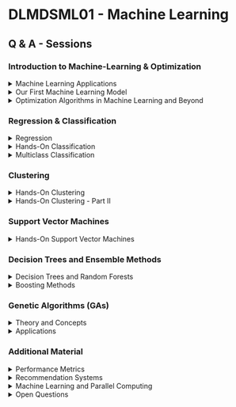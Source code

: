 # DLMDSML01 - Machine Learning

## Q & A - Sessions

### Introduction to Machine-Learning & Optimization

<details>
           <summary>Machine Learning Applications</summary>
           <p> 01b_ml_applications.ipynb (last update: 2021-08-22) </p>
</details>

<details>
           <summary>Our First Machine Learning Model</summary>
           <p> 01_intro_to_ml.ipynb (last update: 2021-08-22) </p>
</details>

<details>
           <summary>Optimization Algorithms in Machine Learning and Beyond</summary>
           <p> 02_optimization_algorithms.ipynb (last update: 2021-03-23) </p>
</details>

### Regression & Classification

<details>
           <summary>Regression</summary>
           <p> 03_regression.ipynb (last update: 2021-04-06)</p>
</details>

<details>
           <summary>Hands-On Classification</summary>
           <p> not yet prepared (last update: xx-xx-xx)</p>
</details>


<details>
           <summary>Multiclass Classification</summary>
           <p> multiclass_classification.ipynb (last update: 2021-02-09): We discuss how to generalize a classification problem to a multiclass classification problem. First of all, we show how to transform a logistic regression model into a multinomial logistic regression model. Then we show, with the use of the Iris dataset, how to generalize the sklearn classification algorithms to multiclass problems. After an outlook into multiclass performance metrics, like a multiclass confusion matrix, we discuss so-called meta-estimators available in *sklearn.multiclass* which help to increase accuracy and runtime performance of the classifiers . </p>
</details>


### Clustering

<details>
           <summary>Hands-On Clustering</summary>
           <p> 02_clustering.ipynb (last update: 2021-04-26): We analyze clustering algorithms both from a practical and a theoretical perspective. We go into detail of different clustering approaches, like k-means clustering, Gaussian mixture models, DBSCAN and hierachical clustering. In order to gain insights into the theoretical aspects of clustering we discuss the concept of similarity measures and define metrics to measure the quality of clustering methods. Finally we evaluate our techniques on a clustering use case.</p>
</details>

<details>
           <summary>Hands-On Clustering - Part II</summary>
           <p> 02b_clustering.ipynb (last update: 2021-05-04)</p>
</details>

### Support Vector Machines

<details>
           <summary>Hands-On Support Vector Machines</summary>
           <p> 04_support_vector_machines.ipynb (last update: 2021-06-08)</p>
</details>

### Decision Trees and Ensemble Methods

<details>
           <summary>Decision Trees and Random Forests </summary>
           <p> 05_decision_trees_and_random_forests.ipynb (last update: 2021-06-22)</p>
</details>

<details>
           <summary>Boosting Methods</summary>
           <p> 09_boosting_methods.ipynb (last update: 2021-07-06): We deepen our understanding of random forest algorithms, namely how boosting trees work. After discussing an analytical example we go over to the scikit learn's implementation of boosted trees. We also discuss most recent algorithms, as XGBoost, LightGBM and CatBoost.</p>
</details>


### Genetic Algorithms (GAs)

<details>
           <summary>Theory and Concepts</summary>
           <p> Q_A_genetic_algorithms_theory.ipynb (last update: 2021-07-20): Based on *Haupt & Haupt, Practical Genetic Algorithms (2004)* we discuss how to approach GAs both for binary as well as continuous problems. We try to understand how to encode variables, find the initial population, perform the natural selection process, discuss mating/crossover strategies and mutation strategies until convergence is reached.</p>
</details>

<details>
           <summary>Applications</summary>
           <p> Q_A_genetic_algorithms_applications.ipynb: The knapsack problem and the traveling salesman problem. (last update: 2021-07-20)</p>
</details>


### Additional Material

<details>
           <summary>Performance Metrics </summary>
           <p> performance_measures.ipynb (last update: 2020-12-22)
               We discuss how to evaluate the performance of a machine-learning algorithm, both for
supervised and unsupervised tasks. Jupyter notebook exploring
the individual performance measures from the *sklearn.metrics* functions.
 </p>
         </details>

 <details>
           <summary>Recommendation Systems </summary>
           <p> recommendation_systems.ipynb` (last update: 2021-01-05):
               We discuss the basic principles of how to implement recommendation systems. For the MovieLens dataset we build up a first, simple user-based collaborative filtering movie recommendation system.
 </p>
         </details>

<details>
           <summary>Machine Learning and Parallel Computing </summary>
           <p> multiclass_classification.ipynb (last update: 2021-02-23):
               We show on a simple example how easy it is to parallelize a for-loop in python (see main.py and main_multi.py). We then turn to parallelizable tasks in Machine Learning, the difference between data and model parallelization, GPU usage and cloud computing.
 </p>
         </details>

<details>
           <summary>Open Questions </summary>
           <p> open_questions.ipynb (last update: 2021-08-10):
               Open questions on Machine Learning, where you can test your knowledge and understanding. 
 </p>
         </details>
